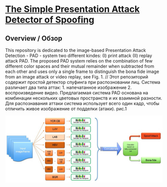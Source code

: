 # [The Simple Presentation Attack Detector of Spoofing](https://github.com/AlexDavydov357/The-Simple-Detector-of-Spoofing)

## Overview / Обзор 
 This repository is dedicated to the image-based Presentation Attack Detection - PAD - system two different kindes: (I) print attack (II) replay attack PAD. The proposed PAD system relies on the combination of few different color spaces and their mutual remainder when subtracted from each other and uses only a single frame to distinguish the bona fide image from an image attack or video replay, see Fig. 1.
// Этот репозиторий содержит простой детектор спуфинга при распозновании лиц. Система различает два типа аттак: 1. напечатанное изображение 2. воспроизведение видео. Предлагаемая система PAD основана на комбинации нескольких цветовых пространств и их взаимной разности. Для распознавания аттаки система использует всего один кадр, чтобы отличить живое изображение от подделки (атаки). рис.1

<p align="center"><img src="images/system_sx.jpg" title="PAD System scheme" alt="PAD System sheme">
</p>